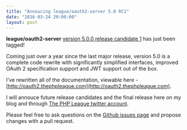 ```yaml
---
title: "Annoucing league/oauth2-server 5.0 RC1"
date: "2016-03-24 20:00:00"
layout: post
---
```


**league/oauth2-server** [version 5.0.0 release candidate 1](https://github.com/thephpleague/oauth2-server/releases/tag/5.0.0-RC1) has just been tagged!

Coming just over a year since the last major release, version 5.0 is a complete code rewrite with significantly simplified interfaces, improved OAuth 2 specification support and JWT support out of the box.

I've rewritten all of the documentation, viewable here - [http://oauth2.thephpleague.com](http://oauth2.thephpleague.com).

I will annouce future release candidates and the final release here on my blog and through [The PHP League twitter account](https://twitter.com/thephpleague).

Please feel free to ask questions on the [Github issues page](https://github.com/thephpleague/oauth2-server/issues) and propose changes with a pull request.
